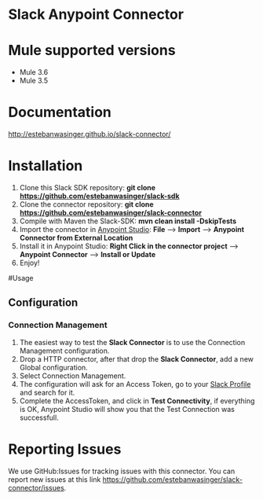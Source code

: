 # Slack Anypoint Connector

# Mule supported versions
- Mule 3.6
- Mule 3.5

# Documentation
http://estebanwasinger.github.io/slack-connector/

# Installation 
1. Clone this Slack SDK repository: **git clone https://github.com/estebanwasinger/slack-sdk**
2. Clone the connector repository: **git clone https://github.com/estebanwasinger/slack-connector**
3. Compile with Maven the Slack-SDK: **mvn clean install -DskipTests**
4. Import the connector in [Anypoint Studio](http://www.mulesoft.com/platform/mule-studio): **File** --> **Import** --> **Anypoint Connector from External Location**
5. Install it in Anypoint Studio: **Right Click in the connector project** --> **Anypoint Connector** --> **Install or Update**
6. Enjoy!

#Usage
## Configuration
### Connection Management
1. The easiest way to test the **Slack Connector** is to use the Connection Management configuration.
2. Drop a HTTP connector, after that drop the **Slack Connector**, add a new Global configuration.
3. Select Connection Management.
4. The configuration will ask for an Access Token, go to your [Slack Profile](https://api.slack.com/web) and search for it.
5. Complete the AccessToken, and click in **Test Connectivity**, if everything is OK, Anypoint Studio will show you that the Test Connection was successfull. 

# Reporting Issues

We use GitHub:Issues for tracking issues with this connector. You can report new issues at this link https://github.com/estebanwasinger/slack-connector/issues.

